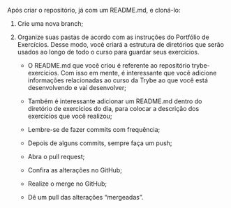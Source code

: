 Após criar o repositório, já com um README.md, e cloná-lo:

1. Crie uma nova branch;

2. Organize suas pastas de acordo com as instruções do Portfólio de Exercícios. Desse modo, você criará a estrutura de diretórios que serão usados ao longo de todo o curso para guardar seus exercícios.

    * O README.md que você criou é referente ao repositório trybe-exercicios. Com isso em mente, é interessante que você adicione informações relacionadas ao curso da Trybe ao que você está desenvolvendo e vai desenvolver;

    * Também é interessante adicionar um README.md dentro do diretório de exercícios do dia, para colocar a descrição dos exercícios que você realizou;

    * Lembre-se de fazer commits com frequência; 

    * Depois de alguns commits, sempre faça um push;

    * Abra o pull request;

    * Confira as alterações no GitHub;

    * Realize o merge no GitHub;

    * Dê um pull das alterações “mergeadas”.

